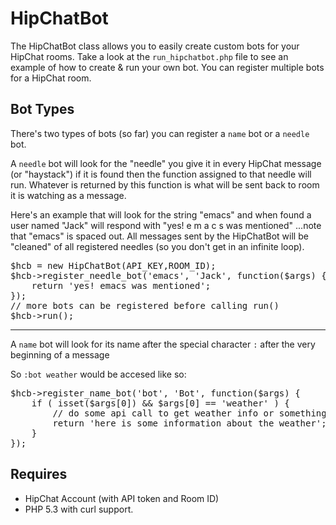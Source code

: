 HipChatBot
==========

The HipChatBot class allows you to easily create custom bots for your HipChat rooms. Take a look at the `run_hipchatbot.php` file to see an example of how to create & run your own bot. You can register multiple bots for a HipChat room.

Bot Types
---------

There's two types of bots (so far) you can register a `name` bot or a `needle` bot.

A `needle` bot will look for the "needle" you give it in every HipChat message (or "haystack") if it is found then the function assigned to that needle will run. Whatever is returned by this function is what will be sent back to room it is watching as a message. 

Here's an example that will look for the string "emacs" and when found a user named "Jack" will respond with "yes! e m a c s was mentioned" ...note that "emacs" is spaced out. All messages sent by the HipChatBot will be "cleaned" of all registered needles (so you don't get in an infinite loop).

<pre>
$hcb = new HipChatBot(API_KEY,ROOM_ID);
$hcb->register_needle_bot('emacs', 'Jack', function($args) {
	return 'yes! emacs was mentioned';
});
// more bots can be registered before calling run()
$hcb->run();
</pre>


--------

A `name` bot will look for its name after the special character `:` after the very beginning of a message

So `:bot weather` would be accesed like so:
<pre>
$hcb->register_name_bot('bot', 'Bot', function($args) {
	if ( isset($args[0]) && $args[0] == 'weather' ) {
		// do some api call to get weather info or something ( see run_hipchatbot.php )
		return 'here is some information about the weather';
	}
});
</pre>
 

Requires
--------

* HipChat Account (with API token and Room ID)
* PHP 5.3 with curl support.
